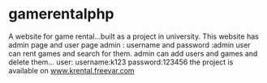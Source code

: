 # gamerentalphp
A website for game rental...built as a project in university.
This website has admin page and user page
admin : username and password :admin
user can rent games and search for them.
admin can add users and games and delete them...
user: username:k123 password:123456
the project is available on www.krental.freevar.com
